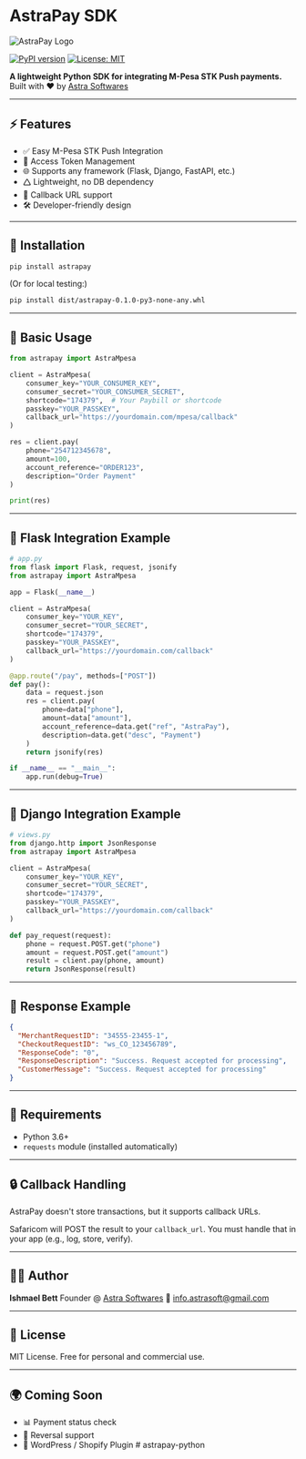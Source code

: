 # AstraPay SDK

![AstraPay Logo](https://yourdomain.com/logo.png) <!-- optional -->

[![PyPI version](https://img.shields.io/pypi/v/astrapay.svg)](https://pypi.org/project/astrapay/)
[![License: MIT](https://img.shields.io/badge/License-MIT-yellow.svg)](https://opensource.org/licenses/MIT)

**A lightweight Python SDK for integrating M-Pesa STK Push payments.**
Built with ❤️ by [Astra Softwares](https://www.astrasoft.tech)

---

## ⚡ Features

* ✅ Easy M-Pesa STK Push Integration
* 🔐 Access Token Management
* 🌐 Supports any framework (Flask, Django, FastAPI, etc.)
* 🛆 Lightweight, no DB dependency
* 🔁 Callback URL support
* 🛠️ Developer-friendly design

---

## 📆 Installation

```bash
pip install astrapay
```

(Or for local testing:)

```bash
pip install dist/astrapay-0.1.0-py3-none-any.whl
```

---

## 🚀 Basic Usage

```python
from astrapay import AstraMpesa

client = AstraMpesa(
    consumer_key="YOUR_CONSUMER_KEY",
    consumer_secret="YOUR_CONSUMER_SECRET",
    shortcode="174379",  # Your Paybill or shortcode
    passkey="YOUR_PASSKEY",
    callback_url="https://yourdomain.com/mpesa/callback"
)

res = client.pay(
    phone="254712345678",
    amount=100,
    account_reference="ORDER123",
    description="Order Payment"
)

print(res)
```

---

## 🚫 Flask Integration Example

```python
# app.py
from flask import Flask, request, jsonify
from astrapay import AstraMpesa

app = Flask(__name__)

client = AstraMpesa(
    consumer_key="YOUR_KEY",
    consumer_secret="YOUR_SECRET",
    shortcode="174379",
    passkey="YOUR_PASSKEY",
    callback_url="https://yourdomain.com/callback"
)

@app.route("/pay", methods=["POST"])
def pay():
    data = request.json
    res = client.pay(
        phone=data["phone"],
        amount=data["amount"],
        account_reference=data.get("ref", "AstraPay"),
        description=data.get("desc", "Payment")
    )
    return jsonify(res)

if __name__ == "__main__":
    app.run(debug=True)
```

---

## 🚫 Django Integration Example

```python
# views.py
from django.http import JsonResponse
from astrapay import AstraMpesa

client = AstraMpesa(
    consumer_key="YOUR_KEY",
    consumer_secret="YOUR_SECRET",
    shortcode="174379",
    passkey="YOUR_PASSKEY",
    callback_url="https://yourdomain.com/callback"
)

def pay_request(request):
    phone = request.POST.get("phone")
    amount = request.POST.get("amount")
    result = client.pay(phone, amount)
    return JsonResponse(result)
```

---

## 📅 Response Example

```json
{
  "MerchantRequestID": "34555-23455-1",
  "CheckoutRequestID": "ws_CO_123456789",
  "ResponseCode": "0",
  "ResponseDescription": "Success. Request accepted for processing",
  "CustomerMessage": "Success. Request accepted for processing"
}
```

---

## 🧠 Requirements

* Python 3.6+
* `requests` module (installed automatically)

---

## 🔒 Callback Handling

AstraPay doesn't store transactions, but it supports callback URLs.

Safaricom will POST the result to your `callback_url`.
You must handle that in your app (e.g., log, store, verify).

---

## 👨‍💼 Author

**Ishmael Bett**
Founder @ [Astra Softwares](https://www.astrasoft.tech)
📧 [info.astrasoft@gmail.com](mailto:info.astrasoft@gmail.com)

---

## 📃 License

MIT License. Free for personal and commercial use.

---

## 🌍 Coming Soon

* 📊 Payment status check
* 🔁 Reversal support
* 📌 WordPress / Shopify Plugin
#   a s t r a p a y - p y t h o n  
 